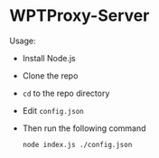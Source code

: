 WPTProxy-Server
================

Usage:
- Install Node.js
- Clone the repo
- `cd` to the repo directory
- Edit `config.json`
- Then run the following command 

  ```
  node index.js ./config.json
  ```